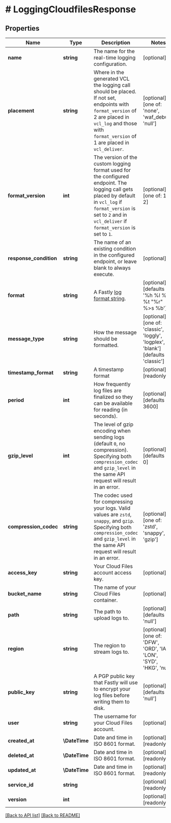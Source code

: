# # LoggingCloudfilesResponse

## Properties

Name | Type | Description | Notes
------------ | ------------- | ------------- | -------------
**name** | **string** | The name for the real-time logging configuration. | [optional] 
**placement** | **string** | Where in the generated VCL the logging call should be placed. If not set, endpoints with `format_version` of 2 are placed in `vcl_log` and those with `format_version` of 1 are placed in `vcl_deliver`. | [optional]  [one of: 'none', 'waf_debug', 'null']
**format_version** | **int** | The version of the custom logging format used for the configured endpoint. The logging call gets placed by default in `vcl_log` if `format_version` is set to `2` and in `vcl_deliver` if `format_version` is set to `1`. | [optional]  [one of: 1, 2]
**response_condition** | **string** | The name of an existing condition in the configured endpoint, or leave blank to always execute. | [optional] 
**format** | **string** | A Fastly [log format string](https://docs.fastly.com/en/guides/custom-log-formats). | [optional]  [defaults to '%h %l %u %t "%r" %&gt;s %b']
**message_type** | **string** | How the message should be formatted. | [optional]  [one of: 'classic', 'loggly', 'logplex', 'blank'] [defaults to 'classic']
**timestamp_format** | **string** | A timestamp format | [optional] [readonly] 
**period** | **int** | How frequently log files are finalized so they can be available for reading (in seconds). | [optional]  [defaults to 3600]
**gzip_level** | **int** | The level of gzip encoding when sending logs (default `0`, no compression). Specifying both `compression_codec` and `gzip_level` in the same API request will result in an error. | [optional]  [defaults to 0]
**compression_codec** | **string** | The codec used for compressing your logs. Valid values are `zstd`, `snappy`, and `gzip`. Specifying both `compression_codec` and `gzip_level` in the same API request will result in an error. | [optional]  [one of: 'zstd', 'snappy', 'gzip']
**access_key** | **string** | Your Cloud Files account access key. | [optional] 
**bucket_name** | **string** | The name of your Cloud Files container. | [optional] 
**path** | **string** | The path to upload logs to. | [optional]  [defaults to 'null']
**region** | **string** | The region to stream logs to. | [optional]  [one of: 'DFW', 'ORD', 'IAD', 'LON', 'SYD', 'HKG', 'null']
**public_key** | **string** | A PGP public key that Fastly will use to encrypt your log files before writing them to disk. | [optional]  [defaults to 'null']
**user** | **string** | The username for your Cloud Files account. | [optional] 
**created_at** | **\DateTime** | Date and time in ISO 8601 format. | [optional] [readonly] 
**deleted_at** | **\DateTime** | Date and time in ISO 8601 format. | [optional] [readonly] 
**updated_at** | **\DateTime** | Date and time in ISO 8601 format. | [optional] [readonly] 
**service_id** | **string** |  | [optional] [readonly] 
**version** | **int** |  | [optional] [readonly] 


[[Back to API list]](../../README.md#endpoints) [[Back to README]](../../README.md)
